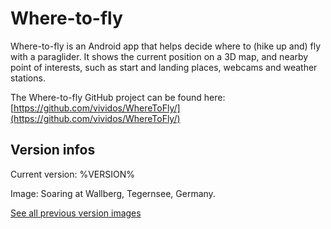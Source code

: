 # Where-to-fly

Where-to-fly is an Android app that helps decide where to (hike up and) fly
with a paraglider. It shows the current position on a 3D map, and nearby
point of interests, such as start and landing places, webcams and weather
stations.

The Where-to-fly GitHub project can be found here:
[https://github.com/vividos/WhereToFly/](https://github.com/vividos/WhereToFly/)

## Version infos

Current version: %VERSION%

Image: Soaring at Wallberg, Tegernsee, Germany.

[See all previous version images](https://github.com/vividos/WhereToFly/blob/main/PreviousVersionImages.md)
